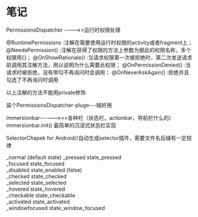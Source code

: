 # 笔记
PermissionsDispatcher ---->>运行时权限处理

@RuntimePermissions :注解在需要使用运行时权限的activity或者fragment上；
@NeedsPermission() :注解在获得了权限的方法上参数为据此的权限名称，多个权限用{}；
@OnShowRationale() :当请求权限第一次被拒绝时，第二次发送请求前调用其注解方法，用以说明为什么需要此权限；
@OnPermissionDenied() :当请求时被拒绝，没有带勾不再询问时会调用；
@OnNeverAskAgain() :拒绝并且勾选了不再询问时调用

以上注解的方法不能用private修饰

装个PermissionsDispatcher-pluge---贼好用


immersionbar------>>>各种栏（状态栏，actionbar，导航栏什么的）
immersionbar.init() 最简单的沉浸式状态栏实现


SelectorChapek for Android//自动生成selector插件，需要文件名后缀有一定规律

_normal	       (default state)
_pressed	     state_pressed                                                                                                   
_focused	     state_focused                                                                                                   
_disabled	     state_enabled (false)                                                                                          
_checked	     state_checked                                                                                                  
_selected	     state_selected                                                                                                 
_hovered	     state_hovered                                                                                                  
_checkable	   state_checkable                                                                                                
_activated	   state_activated                                                                                               
_windowfocused	state_window_focused                                                                                           
